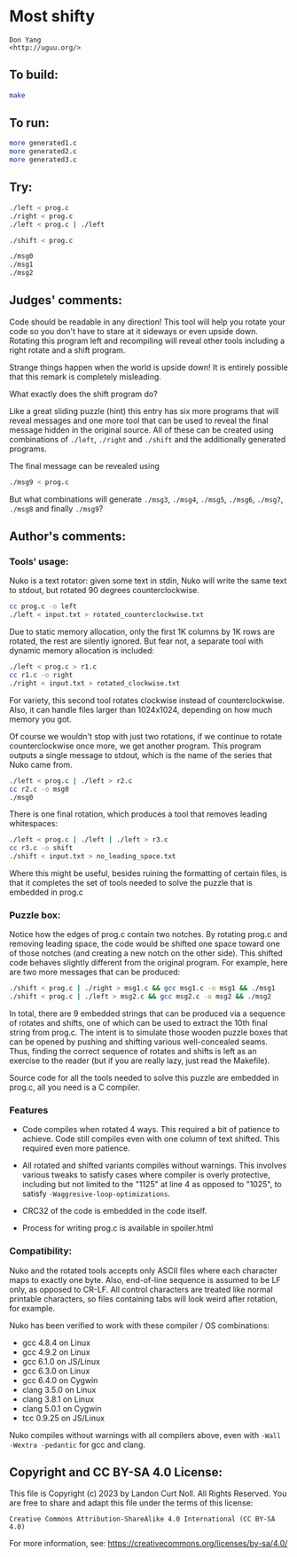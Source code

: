 # Most shifty

    Don Yang  
    <http://uguu.org/>  

## To build:

```sh
make
```

## To run:

```sh
more generated1.c
more generated2.c
more generated3.c
```

## Try:

```sh
./left < prog.c
./right < prog.c
./left < prog.c | ./left

./shift < prog.c

./msg0
./msg1
./msg2
```

## Judges' comments:

Code should be readable in any direction! This tool will help you rotate your
code so you don't have to stare at it sideways or even upside down. Rotating
this program left and recompiling will reveal other tools including a right rotate
and a shift program.

Strange things happen when the world is upside down! It is entirely possible
that this remark is completely misleading.

What exactly does the shift program do?

Like a great sliding puzzle (hint) this entry has six more programs that will
reveal messages and one more tool that can be used to reveal the final message
hidden in the original source.  All of these can be created using combinations
of `./left`, `./right` and `./shift` and the additionally generated programs.

The final message can be revealed using

```sh
./msg9 < prog.c
```

But what combinations will generate `./msg3`, `./msg4`, `./msg5`, `./msg6`,
`./msg7`, `./msg8` and finally `./msg9`?

## Author's comments:

### Tools' usage:

Nuko is a text rotator: given some text in stdin, Nuko will write the
same text to stdout, but rotated 90 degrees counterclockwise.

```sh
cc prog.c -o left
./left < input.txt > rotated_counterclockwise.txt
```

Due to static memory allocation, only the first 1K columns by 1K rows
are rotated, the rest are silently ignored.  But fear not, a separate
tool with dynamic memory allocation is included:

```sh
./left < prog.c > r1.c
cc r1.c -o right
./right < input.txt > rotated_clockwise.txt
```

For variety, this second tool rotates clockwise instead of
counterclockwise.  Also, it can handle files larger than 1024x1024,
depending on how much memory you got.

Of course we wouldn't stop with just two rotations, if we continue to
rotate counterclockwise once more, we get another program.  This
program outputs a single message to stdout, which is the name of the
series that Nuko came from.

```sh
./left < prog.c | ./left > r2.c
cc r2.c -o msg0
./msg0
```

There is one final rotation, which produces a tool that removes
leading whitespaces:

```sh
./left < prog.c | ./left | ./left > r3.c
cc r3.c -o shift
./shift < input.txt > no_leading_space.txt
```

Where this might be useful, besides ruining the formatting of certain
files, is that it completes the set of tools needed to solve the
puzzle that is embedded in prog.c

### Puzzle box:

Notice how the edges of prog.c contain two notches.  By rotating
prog.c and removing leading space, the code would be shifted one space
toward one of those notches (and creating a new notch on the other
side).  This shifted code behaves slightly different from the original
program.  For example, here are two more messages that can be
produced:

```sh
./shift < prog.c | ./right > msg1.c && gcc msg1.c -o msg1 && ./msg1
./shift < prog.c | ./left > msg2.c && gcc msg2.c -o msg2 && ./msg2
```

In total, there are 9 embedded strings that can be produced via a
sequence of rotates and shifts, one of which can be used to extract
the 10th final string from prog.c.  The intent is to simulate those
wooden puzzle boxes that can be opened by pushing and shifting various
well-concealed seams.  Thus, finding the correct sequence of rotates
and shifts is left as an exercise to the reader (but if you are really
lazy, just read the Makefile).

Source code for all the tools needed to solve this puzzle are embedded
in prog.c, all you need is a C compiler.

### Features

- Code compiles when rotated 4 ways.  This required a bit of patience to
achieve.  Code still compiles even with one column of text shifted.  This
required even more patience.

- All rotated and shifted variants compiles without warnings.  This involves
various tweaks to satisfy cases where compiler is overly protective, including
but not limited to the "1125" at line 4 as opposed to "1025", to satisfy
`-Waggresive-loop-optimizations`.

- CRC32 of the code is embedded in the code itself.

- Process for writing prog.c is available in spoiler.html

### Compatibility:

Nuko and the rotated tools accepts only ASCII files where each
character maps to exactly one byte.  Also, end-of-line sequence is
assumed to be LF only, as opposed to CR-LF.  All control characters
are treated like normal printable characters, so files containing tabs
will look weird after rotation, for example.

Nuko has been verified to work with these compiler / OS combinations:

- gcc 4.8.4 on Linux
- gcc 4.9.2 on Linux
- gcc 6.1.0 on JS/Linux
- gcc 6.3.0 on Linux
- gcc 6.4.0 on Cygwin
- clang 3.5.0 on Linux
- clang 3.8.1 on Linux
- clang 5.0.1 on Cygwin
- tcc 0.9.25 on JS/Linux

Nuko compiles without warnings with all compilers above, even with
`-Wall -Wextra -pedantic` for gcc and clang.

## Copyright and CC BY-SA 4.0 License:

This file is Copyright (c) 2023 by Landon Curt Noll.  All Rights Reserved.
You are free to share and adapt this file under the terms of this license:

    Creative Commons Attribution-ShareAlike 4.0 International (CC BY-SA 4.0)

For more information, see: https://creativecommons.org/licenses/by-sa/4.0/
